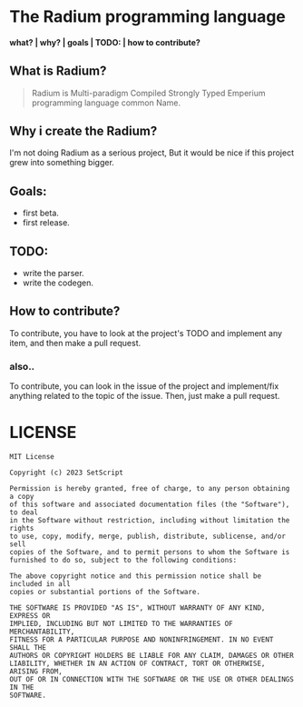 # The Radium programming language
#### what? | why? | goals | TODO: | how to contribute?


## What is Radium?
> Radium is Multi-paradigm Compiled Strongly Typed Emperium programming language common Name.

## Why i create the Radium?
I'm not doing Radium as a serious project, But it would be nice if this project grew into something bigger.

## Goals:
- first beta.
- first release.

## TODO:
- write the parser.
- write the codegen.

## How to contribute?
To contribute, you have to look at the project's TODO and implement any item, and then make a pull request.

### also..
To contribute, you can look in the issue of the project and implement/fix anything related to the topic of the issue. Then, just make a pull request.

# LICENSE

```
MIT License

Copyright (c) 2023 SetScript

Permission is hereby granted, free of charge, to any person obtaining a copy
of this software and associated documentation files (the "Software"), to deal
in the Software without restriction, including without limitation the rights
to use, copy, modify, merge, publish, distribute, sublicense, and/or sell
copies of the Software, and to permit persons to whom the Software is
furnished to do so, subject to the following conditions:

The above copyright notice and this permission notice shall be included in all
copies or substantial portions of the Software.

THE SOFTWARE IS PROVIDED "AS IS", WITHOUT WARRANTY OF ANY KIND, EXPRESS OR
IMPLIED, INCLUDING BUT NOT LIMITED TO THE WARRANTIES OF MERCHANTABILITY,
FITNESS FOR A PARTICULAR PURPOSE AND NONINFRINGEMENT. IN NO EVENT SHALL THE
AUTHORS OR COPYRIGHT HOLDERS BE LIABLE FOR ANY CLAIM, DAMAGES OR OTHER
LIABILITY, WHETHER IN AN ACTION OF CONTRACT, TORT OR OTHERWISE, ARISING FROM,
OUT OF OR IN CONNECTION WITH THE SOFTWARE OR THE USE OR OTHER DEALINGS IN THE
SOFTWARE.
```